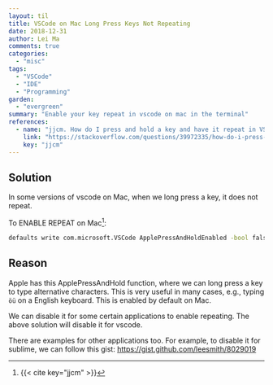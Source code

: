 ```yaml
---
layout: til
title: VSCode on Mac Long Press Keys Not Repeating
date: 2018-12-31
author: Lei Ma
comments: true
categories:
  - "misc"
tags:
  - "VSCode"
  - "IDE"
  - "Programming"
garden:
  - "evergreen"
summary: "Enable your key repeat in vscode on mac in the terminal"
references:
  - name: "jjcm. How do I press and hold a key and have it repeat in VSCode? In: Stack Overflow [Internet]. [cited 28 Mar 2022]. Available: https://stackoverflow.com/questions/39972335/how-do-i-press-and-hold-a-key-and-have-it-repeat-in-vscode"
    link: "https://stackoverflow.com/questions/39972335/how-do-i-press-and-hold-a-key-and-have-it-repeat-in-vscode"
    key: "jjcm"
---
```


## Solution

In some versions of vscode on Mac, when we long press a key, it does not repeat.

To ENABLE REPEAT on Mac[^jjcm]:

```bash
defaults write com.microsoft.VSCode ApplePressAndHoldEnabled -bool false
```

## Reason

Apple has this ApplePressAndHold function, where we can long press a key to type alternative characters. This is very useful in many cases, e.g., typing `öü` on a English keyboard. This is enabled by default on Mac.

We can disable it for some certain applications to enable repeating. The above solution will disable it for vscode.

There are examples for other applications too. For example, to disable it for sublime, we can follow this gist: https://gist.github.com/leesmith/8029019


[^jjcm]: {{< cite key="jjcm" >}}